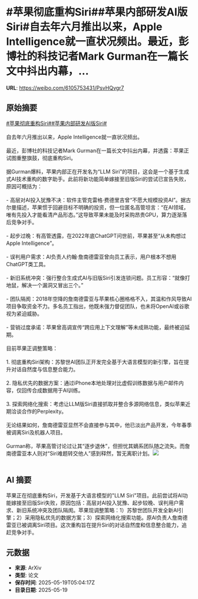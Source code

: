# #苹果彻底重构Siri##苹果内部研发AI版Siri#自去年六月推出以来，Apple Intelligence就一直状况频出。最近，彭博社的科技记者Mark Gurman在一篇长文中抖出内幕，...

**URL**: https://weibo.com/6105753431/PsvHQvgr7

## 原始摘要

<a href="https://m.weibo.cn/search?containerid=231522type%3D1%26t%3D10%26q%3D%23%E8%8B%B9%E6%9E%9C%E5%BD%BB%E5%BA%95%E9%87%8D%E6%9E%84Siri%23&amp;extparam=%23%E8%8B%B9%E6%9E%9C%E5%BD%BB%E5%BA%95%E9%87%8D%E6%9E%84Siri%23" data-hide=""><span class="surl-text">#苹果彻底重构Siri#</span></a><a href="https://m.weibo.cn/search?containerid=231522type%3D1%26t%3D10%26q%3D%23%E8%8B%B9%E6%9E%9C%E5%86%85%E9%83%A8%E7%A0%94%E5%8F%91AI%E7%89%88Siri%23&amp;extparam=%23%E8%8B%B9%E6%9E%9C%E5%86%85%E9%83%A8%E7%A0%94%E5%8F%91AI%E7%89%88Siri%23" data-hide=""><span class="surl-text">#苹果内部研发AI版Siri#</span></a><br><br>自去年六月推出以来，Apple Intelligence就一直状况频出。<br><br>最近，彭博社的科技记者Mark Gurman在一篇长文中抖出内幕，并透露：苹果正试图重整旗鼓，彻底重构Siri。<br><br>据Gurman爆料，苹果内部正在开发名为“LLM Siri”的项目，这会是一个基于生成式AI技术重构的数字助手。此前将新功能简单嫁接至旧版Siri的尝试已宣告失败，原因可概括为：<br><br>- 高层对AI投入犹豫不决：软件主管克雷格·费德里吉曾“不愿大规模投资AI”。据古尔曼描述，苹果惯于回避目标不明确的投资，但一位匿名高管坦言：“在AI领域，唯有先投入才能看清产品形态。”这导致苹果未能及时采购昂贵GPU，算力逐渐落后竞争对手。<br><br>- 起步过晚：有高管透露，在2022年底ChatGPT问世前，苹果甚至“从未构想过Apple Intelligence”。<br><br>- 误判用户需求：AI负责人约翰·詹南德雷亚曾向员工表示，用户根本不想用ChatGPT类工具。<br><br>- 新旧系统冲突：强行整合生成式AI与旧版Siri引发连锁问题。员工形容：“就像打地鼠，解决一个漏洞又冒出三个。”<br><br>- 团队隔阂：2018年空降的詹南德雷亚与苹果核心圈格格不入，其温和作风导致AI项目争取资金不力。多名员工指出，他既未强力督促团队，也未将OpenAI或谷歌视为紧迫威胁。<br><br>- 营销过度承诺：苹果曾高调宣传“跨应用上下文理解”等未成熟功能，最终被迫延期。<br><br>目前苹果正调整策略：<br><br>1. 彻底重构Siri架构：苏黎世AI团队正开发完全基于大语言模型的新引擎，旨在提升对话自然度与信息整合能力。<br><br>2. 隐私优先的数据方案：通过iPhone本地处理对比虚假训练数据与用户邮件内容，仅回传合成数据用于AI训练。<br><br>3. 探索网络化搜索：考虑让LLM版Siri直接抓取并整合多源网络信息，类似苹果近期洽谈合作的Perplexity。<br><br>无论结果如何，詹南德雷亚显然不会直接参与其中，他已淡出产品开发，今年春季被调离Siri及机器人项目。<br><br>Gurman称，苹果高管讨论过让其“逐步退休”，但担忧其嫡系团队随之流失。而詹南德雷亚本人则对“Siri难题转交他人”感到释然，暂无离职计划。<img style="" src="https://tvax4.sinaimg.cn/large/006Fd7o3gy1i1kk1q2wjbj32ya1yvkdy.jpg" referrerpolicy="no-referrer"><br><br>

## AI 摘要

苹果正在彻底重构Siri，开发基于大语言模型的"LLM Siri"项目。此前尝试将AI功能嫁接至旧版Siri失败，原因包括：高层对AI投入犹豫、起步较晚、误判用户需求、新旧系统冲突及团队隔阂。苹果现调整策略：1）苏黎世团队开发全新AI引擎；2）采用隐私优先的数据方案；3）探索网络化搜索功能。原AI负责人詹南德雷亚已被调离Siri项目。这次重构旨在提升Siri的对话自然度和信息整合能力，追赶竞争对手。

## 元数据

- **来源**: ArXiv
- **类型**: 论文
- **保存时间**: 2025-05-19T05:04:17Z
- **目录日期**: 2025-05-19

